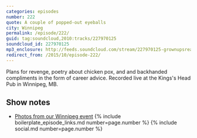 ```yaml
---
categories: episodes
number: 222
quote: A couple of popped-out eyeballs
city: Winnipeg
permalink: /episode/222/
guid: tag:soundcloud,2010:tracks/227970125
soundcloud_id: 227970125
mp3_enclosure: http://feeds.soundcloud.com/stream/227970125-grownupsreadthingstheywroteaskids-s2e22.mp3
redirect_from: /2015/10/episode-222/
---
```


Plans for revenge, poetry about chicken pox, and and backhanded compliments in the form of career advice. Recorded live at the Kings's Head Pub in Winnipeg, MB.

## Show notes

- [Photos from our Winnipeg event](https://www.facebook.com/media/set/?set=a.10153307125033600.1073741842.121054468599&type=3)
{% include boilerplate_episode_links.md number=page.number %}
{% include social.md number=page.number %}
